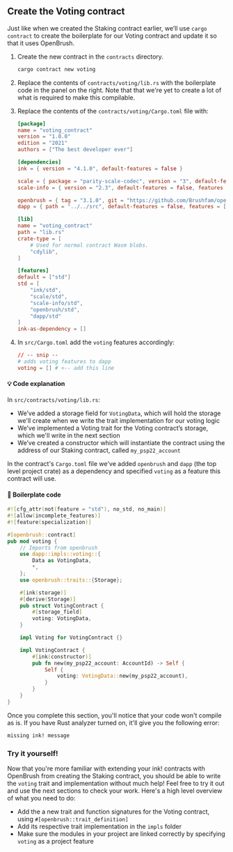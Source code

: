 ## Create the Voting contract

Just like when we created the Staking contract earlier, we’ll use `cargo contract` to create the boilerplate for our Voting contract and update it so that it uses OpenBrush.

1. Create the new contract in the `contracts` directory.
    
    ```bash
    cargo contract new voting
    ```

1. Replace the contents of `contracts/voting/lib.rs` with the boilerplate code in the panel on the right. Note that that we're yet to create a lot of what is required to make this compilable.
    
    
1. Replace the contents of the `contracts/voting/Cargo.toml` file with:
    
    ```toml
    [package]
    name = "voting_contract"
    version = "1.0.0"
    edition = "2021"
    authors = ["The best developer ever"]

    [dependencies]
    ink = { version = "4.1.0", default-features = false }

    scale = { package = "parity-scale-codec", version = "3", default-features = false, features = ["derive"] }
    scale-info = { version = "2.3", default-features = false, features = ["derive"], optional = true }

    openbrush = { tag = "3.1.0", git = "https://github.com/Brushfam/openbrush-contracts", default-features = false, features = [] }
    dapp = { path = "../../src", default-features = false, features = ["voting"] }

    [lib]
    name = "voting_contract"
    path = "lib.rs"
    crate-type = [
        # Used for normal contract Wasm blobs.
        "cdylib",
    ]

    [features]
    default = ["std"]
    std = [
        "ink/std",
        "scale/std",
        "scale-info/std",
        "openbrush/std",
        "dapp/std"
    ]
    ink-as-dependency = []
    ```
    
3. In `src/Cargo.toml` add the `voting` features accordingly:
    
    ```toml
    // -- snip --
    # adds voting features to dapp
    voting = [] # <-- add this line
    ```

<!-- slide:break -->
<!-- tabs:start -->

#### **💡 Code explanation**

In `src/contracts/voting/lib.rs`:

- We’ve added a storage field for `VotingData`, which will hold the storage we'll create when we write the trait implementation for our voting logic
- We’ve implemented a Voting trait for the Voting contract’s storage, which we'll write in the next section
- We’ve created a constructor which will instantiate the contract using the address of our Staking contract, called `my_psp22_account`

In the contract's `Cargo.toml` file we've added `openbrush` and `dapp` (the top level project crate) as a dependency and specified `voting` as a feature this contract will use.

#### **👷 Boilerplate code**
   
```rust
#![cfg_attr(not(feature = "std"), no_std, no_main)]
#![allow(incomplete_features)]
#![feature(specialization)]

#[openbrush::contract]
pub mod voting {
    // Imports from openbrush
    use dapp::impls::voting::{
        Data as VotingData,
        *,
    };
    use openbrush::traits::{Storage};

    #[ink(storage)]
    #[derive(Storage)]
    pub struct VotingContract {
        #[storage_field]
        voting: VotingData,
    }

    impl Voting for VotingContract {}

    impl VotingContract {
        #[ink(constructor)]
        pub fn new(my_psp22_account: AccountId) -> Self {
            Self {
                voting: VotingData::new(my_psp22_account),
            }
        }
    }
}
```

<!-- tabs:end -->

Once you complete this section, you'll notice that your code won't compile as is. If you have Rust analyzer turned on, it'll give you the following error:

```sh
missing ink! message
```

### Try it yourself!

Now that you're more familiar with extending your ink! contracts with OpenBrush from creating the Staking contract, you should be able to write the `voting` trait and implementation without much help! Feel free to try it out and use the next sections to check your work. Here's a high level overview of what you need to do:
- Add the a new trait and function signatures for the Voting contract, using `#[openbrush::trait_definition]`
- Add its respective trait implementation in the `impls` folder
- Make sure the modules in your project are linked correctly by specifying `voting` as a project feature
